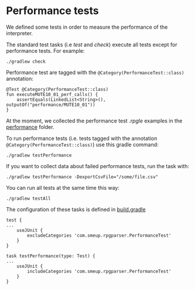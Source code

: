 # Performance tests

We defined some tests in order to measure the performance of the interpreter.

The standard test tasks (i.e _test_ and _check_) execute all tests except for performance tests. For example:

```
./gradlew check
```

Performance test are tagged with the ```@Category(PerformanceTest::class)``` annotation:
```
@Test @Category(PerformanceTest::class)
fun executeMUTE10_01_perf_calls() {
    assertEquals(LinkedList<String>(), outputOf("performance/MUTE10_01"))
}
```
At the moment, we collected the performance test _.rpgle_ examples in the [performance](https://github.com/smeup/smeup-rpg/tree/master/rpgJavaInterpreter-core/src/test/resources/performance) folder.

To run performance tests (i.e. tests tagged with the annotation `@Category(PerformanceTest::class)`) use this gradle command:
```
./gradlew testPerformance
```

If you want to collect data about failed performance tests, run the task with:
```
./gradlew testPerformance -DexportCsvFile="/some/file.csv"
```

You can run all tests at the same time this way:
```
./gradlew testAll
```

The configuration of these tasks is defined in [build.gradle](https://github.com/smeup/smeup-rpg/blob/master/rpgJavaInterpreter-core/build.gradle)
```
test {
...
    useJUnit {
        excludeCategories 'com.smeup.rpgparser.PerformanceTest'
    }
}

task testPerformance(type: Test) {
...
    useJUnit {
        includeCategories 'com.smeup.rpgparser.PerformanceTest'
    }
}
```
